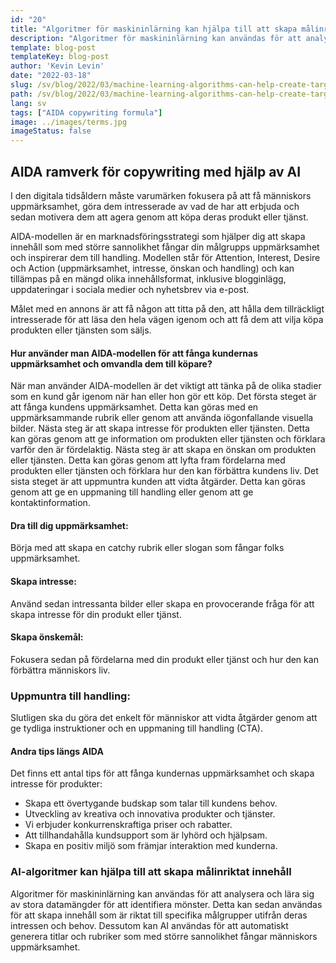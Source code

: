 ```yaml
---
id: "20"
title: "Algoritmer för maskininlärning kan hjälpa till att skapa målinriktat innehåll"
description: "Algoritmer för maskininlärning kan användas för att analysera och lära sig av stora datamängder för att identifiera mönster. Detta kan sedan användas för att skapa innehåll som är riktat till specifika målgrupper utifrån deras intressen. Genom att använda maskininlärning kan företag skapa innehåll som är mer relevant för deras kunder och som bidrar till ökad försäljning."
template: blog-post
templateKey: blog-post
author: 'Kevin Levin'
date: "2022-03-18"
slug: /sv/blog/2022/03/machine-learning-algorithms-can-help-create-targeted-content
path: /sv/blog/2022/03/machine-learning-algorithms-can-help-create-targeted-content
lang: sv
tags: ["AIDA copywriting formula"]
image: ../images/terms.jpg
imageStatus: false
---
```

## AIDA ramverk för copywriting med hjälp av AI

I den digitala tidsåldern måste varumärken fokusera på att få människors uppmärksamhet, göra dem intresserade av vad de har att erbjuda och sedan motivera dem att agera genom att köpa deras produkt eller tjänst.

AIDA-modellen är en marknadsföringsstrategi som hjälper dig att skapa innehåll som med större sannolikhet fångar din målgrupps uppmärksamhet och inspirerar dem till handling. Modellen står för Attention, Interest, Desire och Action (uppmärksamhet, intresse, önskan och handling) och kan tillämpas på en mängd olika innehållsformat, inklusive blogginlägg, uppdateringar i sociala medier och nyhetsbrev via e-post.

Målet med en annons är att få någon att titta på den, att hålla dem tillräckligt intresserade för att läsa den hela vägen igenom och att få dem att vilja köpa produkten eller tjänsten som säljs.

#### Hur använder man AIDA-modellen för att fånga kundernas uppmärksamhet och omvandla dem till köpare?

När man använder AIDA-modellen är det viktigt att tänka på de olika stadier som en kund går igenom när han eller hon gör ett köp. Det första steget är att fånga kundens uppmärksamhet. Detta kan göras med en uppmärksammande rubrik eller genom att använda iögonfallande visuella bilder. Nästa steg är att skapa intresse för produkten eller tjänsten. Detta kan göras genom att ge information om produkten eller tjänsten och förklara varför den är fördelaktig. Nästa steg är att skapa en önskan om produkten eller tjänsten. Detta kan göras genom att lyfta fram fördelarna med produkten eller tjänsten och förklara hur den kan förbättra kundens liv. Det sista steget är att uppmuntra kunden att vidta åtgärder. Detta kan göras genom att ge en uppmaning till handling eller genom att ge kontaktinformation.

#### Dra till dig uppmärksamhet:

Börja med att skapa en catchy rubrik eller slogan som fångar folks uppmärksamhet.


#### Skapa intresse:

Använd sedan intressanta bilder eller skapa en provocerande fråga för att skapa intresse för din produkt eller tjänst.

#### Skapa önskemål:

Fokusera sedan på fördelarna med din produkt eller tjänst och hur den kan förbättra människors liv.

### Uppmuntra till handling:


Slutligen ska du göra det enkelt för människor att vidta åtgärder genom att ge tydliga instruktioner och en uppmaning till handling (CTA).


#### Andra tips längs AIDA

Det finns ett antal tips för att fånga kundernas uppmärksamhet och skapa intresse för produkter:

- Skapa ett övertygande budskap som talar till kundens behov.
- Utveckling av kreativa och innovativa produkter och tjänster.
- Vi erbjuder konkurrenskraftiga priser och rabatter.
- Att tillhandahålla kundsupport som är lyhörd och hjälpsam.
- Skapa en positiv miljö som främjar interaktion med kunderna.

### AI-algoritmer kan hjälpa till att skapa målinriktat innehåll
Algoritmer för maskininlärning kan användas för att analysera och lära sig av stora datamängder för att identifiera mönster. Detta kan sedan användas för att skapa innehåll som är riktat till specifika målgrupper utifrån deras intressen och behov. Dessutom kan AI användas för att automatiskt generera titlar och rubriker som med större sannolikhet fångar människors uppmärksamhet.
